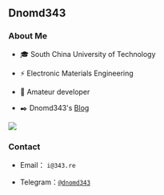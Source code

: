 ## Dnomd343

### About Me

+ 🎓 South China University of Technology

+ ⚡ Electronic Materials Engineering

+ 🧱 Amateur developer

+ ✒️ Dnomd343's [Blog](https://blog.dnomd343.top/)

![](https://github-readme-stats.vercel.app/api?username=dnomd343&count_private=true&hide=prs&show_icons=true&include_all_commits=true&theme=onedark)

### Contact

+ Email： `i@343.re`

+ Telegram：[`@dnomd343`](https://t.me/dnomd343)
